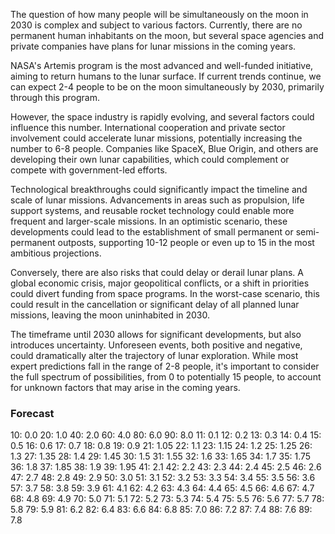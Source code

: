 The question of how many people will be simultaneously on the moon in 2030 is complex and subject to various factors. Currently, there are no permanent human inhabitants on the moon, but several space agencies and private companies have plans for lunar missions in the coming years.

NASA's Artemis program is the most advanced and well-funded initiative, aiming to return humans to the lunar surface. If current trends continue, we can expect 2-4 people to be on the moon simultaneously by 2030, primarily through this program.

However, the space industry is rapidly evolving, and several factors could influence this number. International cooperation and private sector involvement could accelerate lunar missions, potentially increasing the number to 6-8 people. Companies like SpaceX, Blue Origin, and others are developing their own lunar capabilities, which could complement or compete with government-led efforts.

Technological breakthroughs could significantly impact the timeline and scale of lunar missions. Advancements in areas such as propulsion, life support systems, and reusable rocket technology could enable more frequent and larger-scale missions. In an optimistic scenario, these developments could lead to the establishment of small permanent or semi-permanent outposts, supporting 10-12 people or even up to 15 in the most ambitious projections.

Conversely, there are also risks that could delay or derail lunar plans. A global economic crisis, major geopolitical conflicts, or a shift in priorities could divert funding from space programs. In the worst-case scenario, this could result in the cancellation or significant delay of all planned lunar missions, leaving the moon uninhabited in 2030.

The timeframe until 2030 allows for significant developments, but also introduces uncertainty. Unforeseen events, both positive and negative, could dramatically alter the trajectory of lunar exploration. While most expert predictions fall in the range of 2-8 people, it's important to consider the full spectrum of possibilities, from 0 to potentially 15 people, to account for unknown factors that may arise in the coming years.

### Forecast

10: 0.0
20: 1.0
40: 2.0
60: 4.0
80: 6.0
90: 8.0
11: 0.1
12: 0.2
13: 0.3
14: 0.4
15: 0.5
16: 0.6
17: 0.7
18: 0.8
19: 0.9
21: 1.05
22: 1.1
23: 1.15
24: 1.2
25: 1.25
26: 1.3
27: 1.35
28: 1.4
29: 1.45
30: 1.5
31: 1.55
32: 1.6
33: 1.65
34: 1.7
35: 1.75
36: 1.8
37: 1.85
38: 1.9
39: 1.95
41: 2.1
42: 2.2
43: 2.3
44: 2.4
45: 2.5
46: 2.6
47: 2.7
48: 2.8
49: 2.9
50: 3.0
51: 3.1
52: 3.2
53: 3.3
54: 3.4
55: 3.5
56: 3.6
57: 3.7
58: 3.8
59: 3.9
61: 4.1
62: 4.2
63: 4.3
64: 4.4
65: 4.5
66: 4.6
67: 4.7
68: 4.8
69: 4.9
70: 5.0
71: 5.1
72: 5.2
73: 5.3
74: 5.4
75: 5.5
76: 5.6
77: 5.7
78: 5.8
79: 5.9
81: 6.2
82: 6.4
83: 6.6
84: 6.8
85: 7.0
86: 7.2
87: 7.4
88: 7.6
89: 7.8